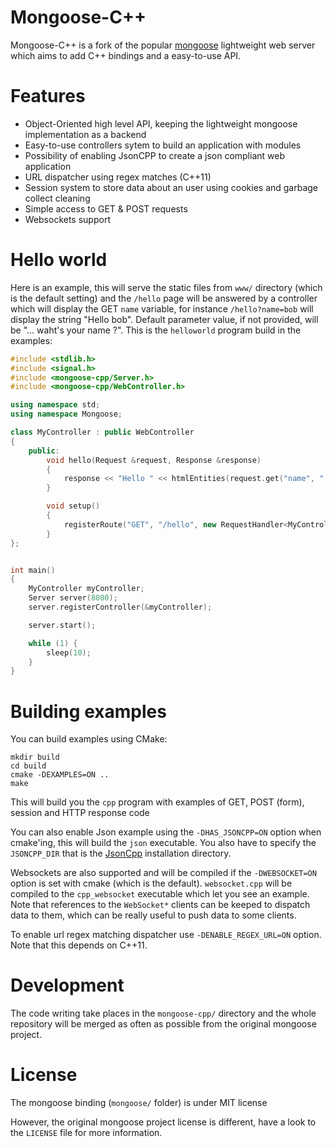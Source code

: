 # Mongoose-C++

Mongoose-C++ is a fork of the popular [mongoose](https://github.com/valenok/mongoose)
lightweight web server which aims to add C++ bindings and a easy-to-use 
API.

# Features

- Object-Oriented high level API, keeping the lightweight mongoose implementation
  as a backend
- Easy-to-use controllers sytem to build an application with modules
- Possibility of enabling JsonCPP to create a json compliant web application
- URL dispatcher using regex matches (C++11)
- Session system to store data about an user using cookies and garbage collect cleaning
- Simple access to GET & POST requests
- Websockets support

# Hello world

Here is an example, this will serve the static files from `www/` directory (which
is the default setting) and the `/hello` page will be answered by a controller which
will display the GET `name` variable, for instance `/hello?name=bob` will display
the string "Hello bob". Default parameter value, if not provided, will be
"... waht's your name ?". This is the `helloworld` program build in the examples:

```c++
#include <stdlib.h>
#include <signal.h>
#include <mongoose-cpp/Server.h>
#include <mongoose-cpp/WebController.h>

using namespace std;
using namespace Mongoose;

class MyController : public WebController
{
    public: 
        void hello(Request &request, Response &response)
        {
            response << "Hello " << htmlEntities(request.get("name", "... what's your name ?")) << endl;
        }

        void setup()
        {
            registerRoute("GET", "/hello", new RequestHandler<MyController>(this, &MyController::hello));
        }
};


int main()
{
    MyController myController;
    Server server(8080);
    server.registerController(&myController);

    server.start(); 

    while (1) {
        sleep(10);
    }
}
```

# Building examples

You can build examples using CMake:

```
mkdir build
cd build
cmake -DEXAMPLES=ON ..
make
```

This will build you the `cpp` program with examples of GET, POST (form), session and 
HTTP response code

You can also enable Json example using the `-DHAS_JSONCPP=ON` option when cmake'ing,
this will build the `json` executable. You also have to specify the `JSONCPP_DIR` that is the [JsonCpp](http://jsoncpp.sourceforge.net/) installation directory.

Websockets are also supported and will be compiled if the `-DWEBSOCKET=ON` option is
set with cmake (which is the default). `websocket.cpp` will be compiled to the
`cpp_websocket` executable which let you see an example. Note that references to the
`WebSocket*` clients can be keeped to dispatch data to them, which can be really
useful to push data to some clients.

To enable url regex matching dispatcher use `-DENABLE_REGEX_URL=ON` option.
Note that this depends on C++11.

# Development

The code writing take places in the `mongoose-cpp/` directory and the whole repository
will be merged as often as possible from the original mongoose project.

# License

The mongoose binding (`mongoose/` folder) is under MIT license

However, the original mongoose project license is different, have a look to the
`LICENSE` file for more information.
